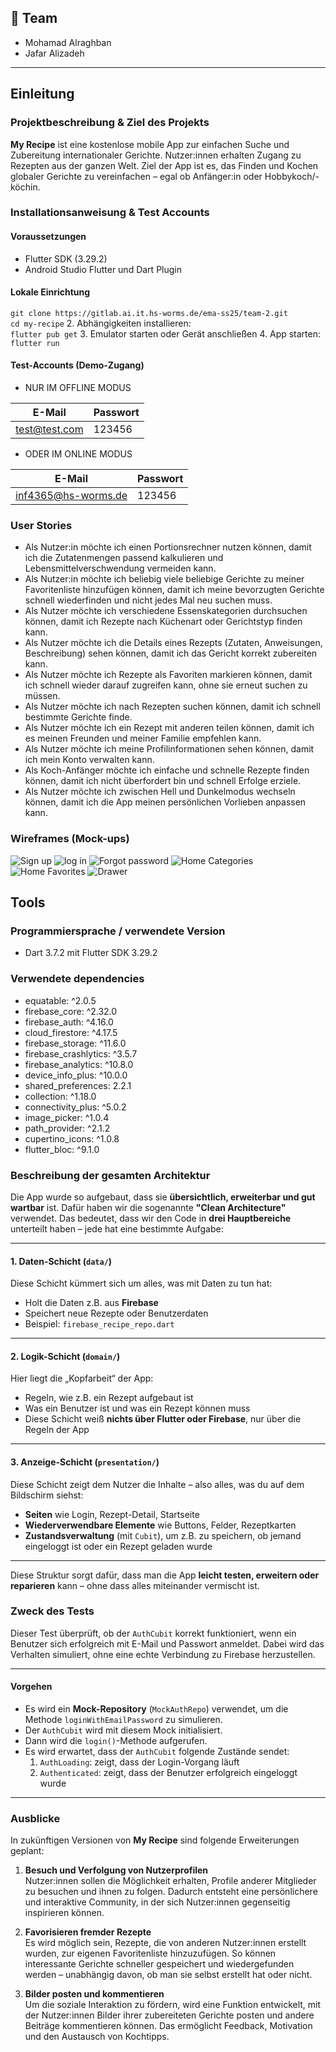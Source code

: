 ## 👥 Team

- Mohamad Alraghban
- Jafar Alizadeh

---

## Einleitung

### Projektbeschreibung & Ziel des Projekts

**My Recipe** ist eine kostenlose mobile App zur einfachen Suche und Zubereitung internationaler Gerichte.
Nutzer:innen erhalten Zugang zu Rezepten aus der ganzen Welt. Ziel der App ist es, das Finden und Kochen globaler
Gerichte zu vereinfachen – egal ob Anfänger:in oder Hobbykoch/-köchin.

### Installationsanweisung & Test Accounts

#### Voraussetzungen

- Flutter SDK (3.29.2)
- Android Studio Flutter und Dart Plugin

#### Lokale Einrichtung

`git clone https://gitlab.ai.it.hs-worms.de/ema-ss25/team-2.git`  
 `cd my-recipe` 2. Abhängigkeiten installieren:  
 `flutter pub get` 3. Emulator starten oder Gerät anschließen 4. App starten:  
 `flutter run`

#### Test-Accounts (Demo-Zugang)

- NUR IM OFFLINE MODUS

| E-Mail        | Passwort |
| ------------- | -------- |
| test@test.com | 123456   |

- ODER IM ONLINE MODUS

| E-Mail              | Passwort |
|---------------------| -------- |
| inf4365@hs-worms.de | 123456   |

### User Stories

- Als Nutzer:in möchte ich einen Portionsrechner nutzen können,
  damit ich die Zutatenmengen passend kalkulieren und Lebensmittelverschwendung vermeiden kann.
- Als Nutzer:in möchte ich beliebig viele beliebige Gerichte zu meiner Favoritenliste hinzufügen können,
  damit ich meine bevorzugten Gerichte schnell wiederfinden und nicht jedes Mal neu suchen muss.
- Als Nutzer möchte ich verschiedene Essenskategorien durchsuchen können, damit ich Rezepte nach Küchenart oder Gerichtstyp finden kann.
- Als Nutzer möchte ich die Details eines Rezepts (Zutaten, Anweisungen, Beschreibung) sehen können, damit ich das Gericht korrekt zubereiten kann.
- Als Nutzer möchte ich Rezepte als Favoriten markieren können, damit ich schnell wieder darauf zugreifen kann, ohne sie erneut suchen zu müssen.
- Als Nutzer möchte ich nach Rezepten suchen können, damit ich schnell bestimmte Gerichte finde.
- Als Nutzer möchte ich ein Rezept mit anderen teilen können, damit ich es meinen Freunden und meiner Familie empfehlen kann.
- Als Nutzer möchte ich meine Profilinformationen sehen können, damit ich mein Konto verwalten kann.
- Als Koch-Anfänger möchte ich einfache und schnelle Rezepte finden können, damit ich nicht überfordert bin und schnell Erfolge erziele.
- Als Nutzer möchte ich zwischen Hell und Dunkelmodus wechseln können, damit ich die App meinen persönlichen Vorlieben anpassen kann.


### Wireframes (Mock-ups)

![Sign up](assets/screenshots/Signup.jpg)
![log in](assets/screenshots/Login.jpg)
![Forgot password](assets/screenshots/Forgotpassword.jpg)
![Home Categories](assets/screenshots/Home_Categories.jpg)
![Home Favorites](assets/screenshots/Home_Favorites.jpg)
![Drawer](assets/screenshots/Drawer.jpg)

## Tools

### Programmiersprache / verwendete Version

- Dart 3.7.2 mit Flutter SDK 3.29.2

### Verwendete dependencies

- equatable: ^2.0.5
- firebase_core: ^2.32.0
- firebase_auth: ^4.16.0
- cloud_firestore: ^4.17.5
- firebase_storage: ^11.6.0
- firebase_crashlytics: ^3.5.7
- firebase_analytics: ^10.8.0
- device_info_plus: ^10.0.0
- shared_preferences: 2.2.1
- collection: ^1.18.0
- connectivity_plus: ^5.0.2
- image_picker: ^1.0.4
- path_provider: ^2.1.2
- cupertino_icons: ^1.0.8
- flutter_bloc: ^9.1.0

### Beschreibung der gesamten Architektur

Die App wurde so aufgebaut, dass sie **übersichtlich, erweiterbar und gut wartbar** ist. Dafür haben wir die sogenannte **"Clean Architecture"** verwendet. Das bedeutet, dass wir den Code in **drei Hauptbereiche** unterteilt haben – jede hat eine bestimmte Aufgabe:

---

#### 1. Daten-Schicht (`data/`)

Diese Schicht kümmert sich um alles, was mit Daten zu tun hat:

- Holt die Daten z.B. aus **Firebase**
- Speichert neue Rezepte oder Benutzerdaten
- Beispiel: `firebase_recipe_repo.dart`

---

#### 2. Logik-Schicht (`domain/`)

Hier liegt die „Kopfarbeit“ der App:

- Regeln, wie z.B. ein Rezept aufgebaut ist
- Was ein Benutzer ist und was ein Rezept können muss
- Diese Schicht weiß **nichts über Flutter oder Firebase**, nur über die Regeln der App

---

#### 3. Anzeige-Schicht (`presentation/`)

Diese Schicht zeigt dem Nutzer die Inhalte – also alles, was du auf dem Bildschirm siehst:

- **Seiten** wie Login, Rezept-Detail, Startseite
- **Wiederverwendbare Elemente** wie Buttons, Felder, Rezeptkarten
- **Zustandsverwaltung** (mit `Cubit`), um z.B. zu speichern, ob jemand eingeloggt ist oder ein Rezept geladen wurde

---

Diese Struktur sorgt dafür, dass man die App **leicht testen, erweitern oder reparieren** kann – ohne dass alles miteinander vermischt ist.

### Zweck des Tests

Dieser Test überprüft, ob der `AuthCubit` korrekt funktioniert, wenn ein Benutzer sich erfolgreich mit E-Mail und Passwort anmeldet. Dabei wird das Verhalten simuliert, ohne eine echte Verbindung zu Firebase herzustellen.

---

#### Vorgehen

- Es wird ein **Mock-Repository** (`MockAuthRepo`) verwendet, um die Methode `loginWithEmailPassword` zu simulieren.
- Der `AuthCubit` wird mit diesem Mock initialisiert.
- Dann wird die `login()`-Methode aufgerufen.
- Es wird erwartet, dass der `AuthCubit` folgende Zustände sendet:
  1. `AuthLoading`: zeigt, dass der Login-Vorgang läuft
  2. `Authenticated`: zeigt, dass der Benutzer erfolgreich eingeloggt wurde

---

### Ausblicke

In zukünftigen Versionen von **My Recipe** sind folgende Erweiterungen geplant:

1. **Besuch und Verfolgung von Nutzerprofilen**  
   Nutzer:innen sollen die Möglichkeit erhalten, Profile anderer Mitglieder zu besuchen und ihnen zu folgen. Dadurch entsteht eine persönlichere und interaktive Community, in der sich Nutzer:innen gegenseitig inspirieren können.

2. **Favorisieren fremder Rezepte**  
   Es wird möglich sein, Rezepte, die von anderen Nutzer:innen erstellt wurden, zur eigenen Favoritenliste hinzuzufügen. So können interessante Gerichte schneller gespeichert und wiedergefunden werden – unabhängig davon, ob man sie selbst erstellt hat oder nicht.

3. **Bilder posten und kommentieren**  
   Um die soziale Interaktion zu fördern, wird eine Funktion entwickelt, mit der Nutzer:innen Bilder ihrer zubereiteten Gerichte posten und andere Beiträge kommentieren können. Das ermöglicht Feedback, Motivation und den Austausch von Kochtipps.
